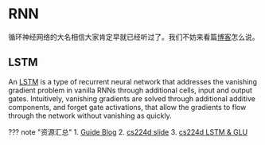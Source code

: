 # RNN
循环神经网络的大名相信大家肯定早就已经听过了。我们不妨来看篇[博客](https://karpathy.github.io/2015/05/21/rnn-effectiveness/)怎么说。

## LSTM
An [LSTM](https://www.analyticsvidhya.com/blog/2021/03/introduction-to-long-short-term-memory-lstm/) is a type of recurrent neural network that addresses the vanishing gradient problem in vanilla RNNs through additional cells, input and output gates. Intuitively, vanishing gradients are solved through additional additive components, and forget gate activations, that allow the gradients to flow through the network without vanishing as quickly.

<!-- prettier-ignore-start -->
??? note "资源汇总"
    1. [Guide Blog](https://medium.datadriveninvestor.com/how-do-lstm-networks-solve-the-problem-of-vanishing-gradients-a6784971a577)
    2. [cs224d slide](https://cs224d.stanford.edu/lectures/CS224d-Lecture10.pdf)
    3. [cs224d LSTM & GLU](https://wugh.github.io/posts/2016/03/cs224d-notes4-recurrent-neural-networks-continue/)
<!-- prettier-ignore-end -->